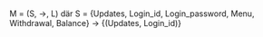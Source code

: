 # 
##
M = (S, →, L) där
S = {Updates, Login_id, Login_password, Menu, Withdrawal, Balance}
→  {(Updates, Login_id)}
